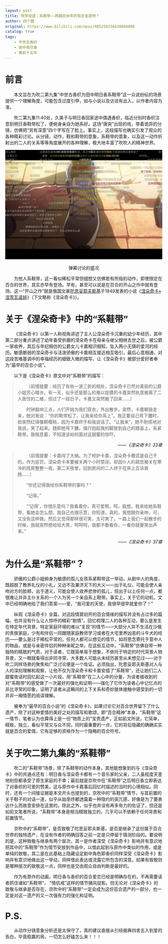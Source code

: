 ```yaml
---
layout: post
title: 吹学拾遗：系鞋带——跨越百余年的百合圣遗物？
author: 四个圈
original: https://www.bilibili.com/opus/985258256420044808
catalog: true
tags:
    - 中世古香织
    - 田中明日香
    - 黄前十五年
---
```


# 前言

&emsp;&emsp;本文旨在为吹二第九集“中世古香织为田中明日香系鞋带”这一众说纷纭的场景提供一个理解角度，可能包含过度引申，如与小说以及访谈有出入，以作者内容为准。

&emsp;&emsp;吹二第九集11:40处，久美子与明日香回家途中偶遇香织，临近分别时香织注意到明日香鞋带松了，便俯身亲自为她系好。这场“唐突”出现的戏，带着诡异的分镜，仿佛把“另有深意”四个字写在了脸上。事实上，这段描写也确实引发了观众的各种精彩讨论。从分镜，动作，鞋和鞋带的意象，系鞋带的意象，以及这一动作折射出的二人的关系等等角度展开的各种理解，极大地丰富了吹吹人的精神世界。

![](/images/2024-10-07/系鞋带.png)
<center>弹幕讨论的盛况</center>

&emsp;&emsp;为他人系鞋带，这一看似稀松平常但细想又仿佛若有所指的动作，即使限定在百合的世界，其实亦早有登场。早有，甚至可以说是在百合的开山之作中就有登场。这一“开山之作”就是俄国文豪[陀思妥耶夫斯基](https://baike.baidu.com/item/费奥多尔·米哈伊洛维奇·陀思妥耶夫斯基/8721468)于1849发表的小说《[涅朵奇卡•涅茨瓦诺娃](https://book.douban.com/subject/2131426/)》（下文略称《涅朵奇卡》）。

# 关于《涅朵奇卡》中的“系鞋带”

&emsp;&emsp;《涅朵奇卡》以第一人称视角讲述了主人公涅朵奇卡沉重的幼少年经历，其中第二部分重点讲述了幼年备受折磨的涅朵奇卡在母亲与继父相继去世之后，被公爵一家收养，其后与年纪相仿的公爵女儿卡嘉相识相知，坠入两小无猜的爱河的经历。敏感脆弱的涅朵奇卡与活泼骄傲的卡嘉相互接近相互吸引，最后心意相通，对这段苦难基调中的幸福经历的细致入微的描写，让《涅朵奇卡》被部分爱好者奉为“最早的百合小说”。

&emsp;&emsp;以下是《涅朵奇卡》原文中对“系鞋带”的描写：

>&emsp;&emsp;（前情提要：经历了有些一波三折的相处，涅朵奇卡已然对美丽的公爵小姐芳心暗许。有一天，似乎还是那么的难以捉摸的卡嘉突然执意搬离了二人居住的二楼，但过了一段日子，卡嘉又突然搬了回来……）
>
>&emsp;&emsp;时钟敲响三点，人们开始为我们穿衣，外出散步。突然，卡嘉朝我走来，她对我说：“你的鞋带松了，让我来给你系上”。我正要自己弯下腰时，脸突然红得像颗樱桃，因为卡嘉终于和我说话了。“让我来”，她不耐烦地对我说，笑了起来。随即她弯下腰。强行抱起我的脚放到自己的膝盖上，系紧鞋带。我喘息着，不知道该如何面对这甜蜜的惊吓。

<div style="text-align:right">
    <span><i>——《涅朵奇卡》33章</i></span>
</div>

>&emsp;&emsp;（前情提要：卡嘉闯了大祸。为了袒护卡嘉，涅朵奇卡撒谎是自己干的。作为惩罚，涅朵奇卡本要被关两个小时禁闭，却因仆人的疏忽被关在寒冷的班房整整一夜。第二天夜里，回到房间的二人终于在床上互诉衷肠……）
>
>&emsp;&emsp;“你还记得我给你系鞋带的事吗？”
>
>&emsp;&emsp;“记得。”
>
>&emsp;&emsp;“‘记得’，你很乐意吗？我看着你，真可爱啊，呵，我想，我来给她系鞋带，看她会怎么想。我自己也很乐意，你知道，真的，我想跟你亲吻，可，又没有这样做。然后又觉得那样很可笑，太可笑了，一路上我们一起散步的时候，我就突然想哈哈大笑，呵呵呵，我都不敢看你，一看你就要笑出声来。”

<div style="text-align:right">
    <span><i>——《涅朵奇卡》37章</i></span>
</div>

# 为什么是“系鞋带”？

&emsp;&emsp;骄傲的公爵小姐俯身为敏感的孤儿女孩系紧鞋带这一举动，从剧中人的角度，既超脱了教养礼仪的小礼，又远不及兼济天下的大义——出于礼仪，可能会使人亲吻对方的脸颊，出于道义，可能会使人收养悲惨的孤儿，但出于以上任何一点，都很难让并非主仆关系的一个人为另一个亲自系上鞋带。事实上，关于它的动机，文中已经明确地给了我们答案——爱。“我可爱的天使，我很早很早就爱你了！”

&emsp;&emsp;纵观《涅朵奇卡》全篇，对这段情窦初开的百合情缘的描写并没有占过多的篇幅，也并没有什么让人惊呼的精彩“剧情”。回忆梳理二人的各种互动，要么是发生在特定年代背景，特定家庭环境的难以“复现”的情节——大部分人并不生活在沙俄的贵族家庭，少有和伴侣一同跟随家庭教师学习或者在大宅里养凶恶的斗牛犬的经历——要么是过于稀松平常的，任何人都可以想见的情节，如将思念寄托于意中人的物品，或是与亲密伴侣的种种亲昵之举。在这些互动中，“系鞋带”仿佛自带一种独特的精致的气质，对于读者，它既简单易于想象，不依托于特定的时代背景人物背景，又一眼就看得出非同寻常，大多数人可能从未经历甚至从未想见过——对于吹二同样场景的聚焦和广泛讨论便是一个佐证。必须指出，陀思妥耶夫斯基对人与人的深刻理解和观察，让他不仅为涅朵奇卡和卡嘉安插了“系鞋带”，还让她们二人甜蜜夜话时回忆起这一小片段，用“系鞋带”在二人心中的分量，为读者接收到的对“系鞋带”的感受做了一次最好的强化和证明——强化了它作为读者心中记忆点的非比寻常的印象，证明了读者从这瞬间的上下关系和奇妙肢体接触中感受到的一切并非一厢情愿的阅读理解。

&emsp;&emsp;被奉为“最早的百合小说”的《涅朵奇卡》，如果讨论它对百合世界留下了什么遗产，除了对这种爱情的美好之处的描写和歌颂，即“百合精神”本身，“系鞋带”这一情节，笔者认为也算得上是一份“物质上的”宝贵遗产，正如前文所说，它简单，精致，独立，看似平常又与众不同，同时最重要的一点，它的背后隐藏的确确实实就是百合的爱情，它有足够的资格作为一个隐晦的百合符号。

# 关于吹二第九集的“系鞋带”

&emsp;&emsp;吹二的“系鞋带”场景，除了系鞋带的动作本身，其他能想象到的与《涅朵奇卡》中的共通点还有：明日香与涅朵奇卡都有一个音乐家的父亲，二人虽程度天差地别但都承受了原生家庭的不幸；最后就是京吹中在“系鞋带”之后明日香立即表达了对香织的可爱的赞美，这与原作中卡嘉事后回忆时描述的当时的心境相似。同时，还有一个间接证据是本文开头也提到的，京吹中的“系鞋带”情节，与其前置的关于鞋子的对话一道，似乎从始至终都透露着一种隐约的突兀感，好像是为了要表达什么而故意安排在这里的。除此之外，似乎也并没有再多有力的佐证了，但还是如前文笔者所说，“系鞋带”本身是相当精致独立的，几乎可以不依赖于任何背景和前置情节。

&emsp;&emsp;京吹中的“系鞋带”，是否致敬了陀思妥耶夫斯基，是否是继承了这份属于百合世界的独特遗产，在没有作者的明确回答之前一定是只停留于猜测阶段的。要说明的是，这种致敬与继承有两个层次，其一是作者深受《涅朵奇卡》影响并有意识地把其中的“系鞋带”作为情节安放到作品中，以借此起到与原作中类似的作用，或是单纯的致敬，其二是在此基础上隐藏设定剧中角色即香织同样深受《涅朵奇卡》影响并有意识地做出这一举动，同样借此表达或流露它所包含的深意。如果有致敬则是哪种层次的致敬这一点，同样也是交由观众自由判断是最好的。

&emsp;&emsp;作为有原作的动画，明日香与香织的百合爱恋已经是明确存在的，不再需要读者抓住诸如“系鞋带”， “情侣戒”这样的情节捕风捉影。但无论对《涅朵奇卡》的致敬与继承是否存在，京吹中的“系鞋带”一定会成为这份百合遗产的一部分，也一定是对这一遗产的又一次强有力的强化和证明。

# P.S.

&emsp;&emsp;从动作分镜意象分析还是太保守了，真的建议直接从引经据典四舍五入到爱的告白，毕竟稳赢的局，一切怎么好磕怎么来！！！
